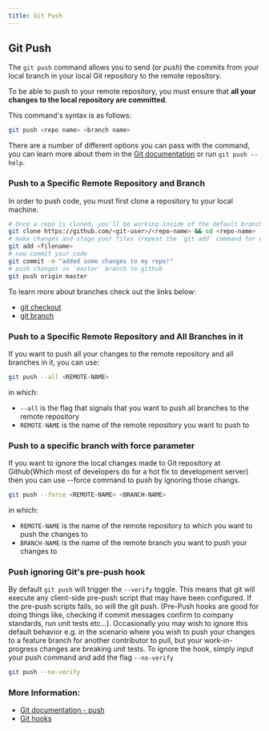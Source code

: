 ```yaml
---
title: Git Push
---
```

## Git Push

The `git push` command allows you to send (or *push*) the commits from your local branch in your local Git repository to the remote repository.

To be able to push to your remote repository, you must ensure that **all your changes to the local repository are committed**.

This command's syntax is as follows:
```bash
git push <repo name> <branch name>
```
There are a number of different options you can pass with the command, you can learn more about them in the <a href='https://git-scm.com/docs/git-push#_options_a_id_options_a' target='_blank' rel='nofollow'>Git documentation</a> or run `git push --help`.

### Push to a Specific Remote Repository and Branch
In order to push code, you must first clone a repository to your local machine.
```bash
# Once a repo is cloned, you'll be working inside of the default branch (the default is `master`)
git clone https://github.com/<git-user>/<repo-name> && cd <repo-name>
# make changes and stage your files (repeat the `git add` command for each file, or use `git add .` to stage all)
git add <filename>
# now commit your code
git commit -m "added some changes to my repo!"
# push changes in `master` branch to github
git push origin master
```

To learn more about branches check out the links below:
* [git checkout](https://github.com/renington/guides/blob/master/src/pages/git/git-checkout/index.md)
* [git branch](https://github.com/renington/guides/blob/master/src/pages/git/git-branch/index.md)


### Push to a Specific Remote Repository and All Branches in it
If you want to push all your changes to the remote repository and all branches in it, you can use:
```bash
git push --all <REMOTE-NAME>
```
in which:
- `--all` is the flag that signals that you want to push all branches to the remote repository
- `REMOTE-NAME` is the name of the remote repository you want to push to

### Push to a specific branch with force parameter
If you want to ignore the local changes made to Git repository at Github(Which most of developers do for a hot fix to development server) then you can use --force command to push by ignoring those changs.

```bash
git push --force <REMOTE-NAME> <BRANCH-NAME>
```
in which:
- `REMOTE-NAME` is the name of the remote repository to which you want to push the changes to
- `BRANCH-NAME` is the name of the remote branch you want to push your changes to

### Push ignoring Git's pre-push hook
By default `git push` will trigger the `--verify` toggle.  This means that git will execute any client-side pre-push script that may have been configured.  If the pre-push scripts fails, so will the git push.  (Pre-Push hooks are good for doing things like, checking if commit messages confirm to company standards, run unit tests etc...).  Occasionally you may wish to ignore this default behavior e.g. in the scenario where you wish to push your changes to a feature branch for another contributor to pull, but your work-in-progress changes are breaking unit tests.  To ignore the hook, simply input your push command and add the flag `--no-verify` 

```bash
git push --no-verify
```


### More Information:
- [Git documentation - push](https://git-scm.com/docs/git-push)
- [Git hooks](https://git-scm.com/book/en/v2/Customizing-Git-Git-Hooks)
